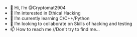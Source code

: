 - 👋 Hi, I’m @Cryptomat2904
- 👀 I’m interested in Ethical Hacking
- 🌱 I’m currently learning C/C++/Python
- 💞️ I’m looking to collaborate on Skills of hacking and testing
- 📫 How to reach me //Don't try to find me...

<!---
Cryptomat2904/Cryptomat2904 is a ✨ special ✨ repository because its `README.md` (this file) appears on your GitHub profile.
You can click the Preview link to take a look at your changes.
--->
